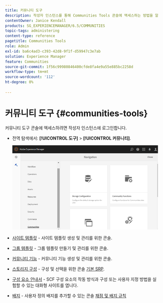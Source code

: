 ```yaml
---
title: 커뮤니티 도구
description: 작성자 인스턴스를 통해 Communities Tools 콘솔에 액세스하는 방법을 알아봅니다.
contentOwner: Janice Kendall
products: SG_EXPERIENCEMANAGER/6.5/COMMUNITIES
topic-tags: administering
content-type: reference
pagetitle: Communities Tools
role: Admin
exl-id: ba6c4ad3-c393-42d8-9f1f-d59947c3e7ab
solution: Experience Manager
feature: Communities
source-git-commit: 1f56c99980846400cfde8fa4e9a55e885bc2258d
workflow-type: tm+mt
source-wordcount: '112'
ht-degree: 0%

---
```


# 커뮤니티 도구 {#communities-tools}

커뮤니티 도구 콘솔에 액세스하려면 작성자 인스턴스에 로그인합니다.

* 전역 탐색에서: **[!UICONTROL 도구]** > **[!UICONTROL 커뮤니티]**.

  ![커뮤니티](assets/communities-home.png)

* [사이트 템플릿](sites.md) - 사이트 템플릿 생성 및 관리를 위한 콘솔.

* [그룹 템플릿](tools-groups.md) - 그룹 템플릿 만들기 및 관리를 위한 콘솔.

* [커뮤니티 기능](functions.md) - 커뮤니티 기능 생성 및 관리를 위한 콘솔.

* [스토리지 구성](srp-config.md) - 구성 및 선택을 위한 콘솔 [기본 SRP](working-with-srp.md).

* [구성 요소 안내서](components-guide.md) - SCF 구성 요소의 작동 방식과 구성 또는 사용자 지정 방법을 실험할 수 있는 대화형 사이트를 엽니다.

* [배지](badges.md) - 사용자 정의 배지를 추가할 수 있는 콘솔 [채점 및 배지 규칙](implementing-scoring.md)
